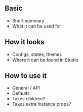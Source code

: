 ## Basic
- Short summary
- What it can be used for

## How it looks
- Configs, states, themes
- Where it can be found in Studio

## How to use it 
- General / API
- Defaults
- Takes children?
- Takes extra instance props?